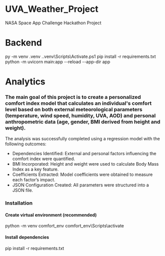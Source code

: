 # UVA_Weather_Project
NASA Space App Challenge Hackathon Project

# Backend
py -m venv .venv
.\.venv\Scripts\Activate.ps1
pip install -r requirements.txt
python -m uvicorn main:app --reload --app-dir app

# Analytics
### The main goal of this project is to create a personalized comfort index model that calculates an individual's comfort level based on both external meteorological parameters (temperature, wind speed, humidity, UVA, AOD) and personal anthropometric data (age, gender, BMI derived from height and weight).
The analysis was successfully completed using a regression model with the following outcomes:
-  Dependencies Identified: External and personal factors influencing the comfort index were quantified.
-  BMI Incorporated: Height and weight were used to calculate Body Mass Index as a key feature.
-  Coefficients Extracted: Model coefficients were obtained to measure each factor’s impact.
-  JSON Configuration Created: All parameters were structured into a JSON file.
### Installation
#### Create virtual environment (recommended)
python -m venv comfort_env
comfort_env\Scripts\activate 
#### Install dependencies
pip install -r requirements.txt
